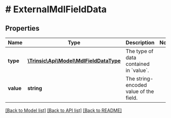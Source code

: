 # # ExternalMdlFieldData

## Properties

Name | Type | Description | Notes
------------ | ------------- | ------------- | -------------
**type** | [**\Trinsic\Api\Model\MdlFieldDataType**](MdlFieldDataType.md) | The type of data contained in &#x60;value&#x60;. |
**value** | **string** | The string-encoded value of the field. |

[[Back to Model list]](../../README.md#models) [[Back to API list]](../../README.md#endpoints) [[Back to README]](../../README.md)
